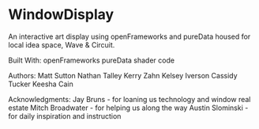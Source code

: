 # WindowDisplay
An interactive art display using openFrameworks and pureData housed for local idea space, Wave & Circuit. 

Built With:
openFrameworks
pureData 
shader code

Authors:
Matt Sutton
Nathan Talley
Kerry Zahn
Kelsey Iverson
Cassidy Tucker
Keesha Cain


Acknowledgments:
Jay Bruns - for loaning us technology and window real estate
Mitch Broadwater - for helping us along the way
Austin Slominski - for daily inspiration and instruction
